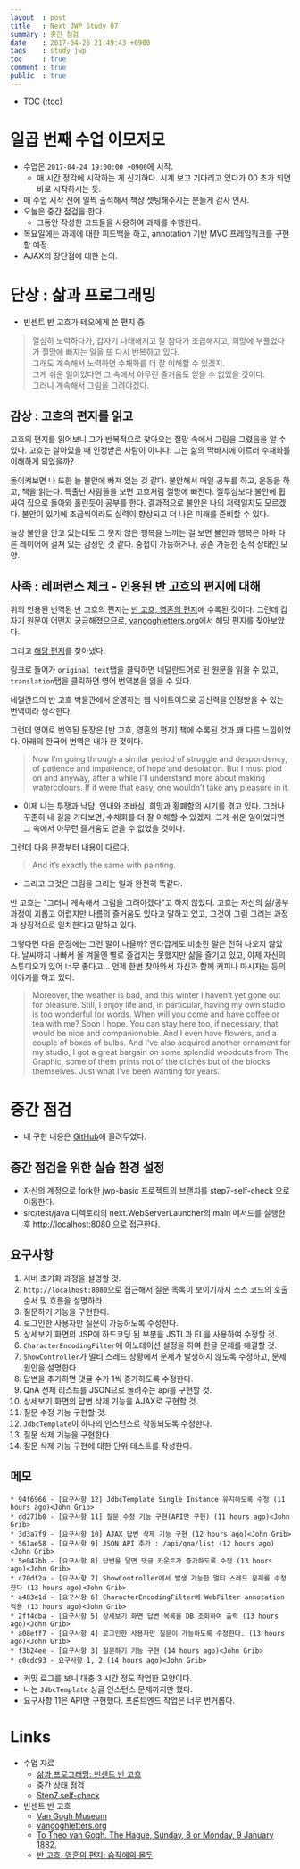```yaml
---
layout  : post
title   : Next JWP Study 07
summary : 중간 점검
date    : 2017-04-26 21:49:43 +0900
tags    : study jwp
toc     : true
comment : true
public  : true
---
```

* TOC
{:toc}

# 일곱 번째 수업 이모저모

* 수업은 `2017-04-24 19:00:00 +0900`에 시작.
    * 매 시간 정각에 시작하는 게 신기하다. 시계 보고 기다리고 있다가 00 초가 되면 바로 시작하시는 듯.
* 매 수업 시작 전에 일찍 출석해서 책상 셋팅해주시는 분들게 감사 인사.
* 오늘은 중간 점검을 한다.
    * 그동안 작성한 코드들을 사용하여 과제를 수행한다.
* 목요일에는 과제에 대한 피드백을 하고, annotation 기반 MVC 프레임워크를 구현할 예정.
* AJAX의 장단점에 대한 논의.

# 단상 : 삶과 프로그래밍

* 빈센트 반 고흐가 테오에게 쓴 편지 중

> 열심히 노력하다가, 갑자기 나태해지고 잘 참다가 조급해지고, 희망에 부풀었다가 절망에 빠지는 일을 또 다시 반복하고 있다.<br>
그래도 계속해서 노력하면 수채화를 더 잘 이해할 수 있겠지.<br>
그게 쉬운 일이었다면 그 속에서 아무런 즐거움도 얻을 수 없었을 것이다.<br>
그러니 계속해서 그림을 그려야겠다.

## 감상 : 고흐의 편지를 읽고

고흐의 편지를 읽어보니 그가 반복적으로 찾아오는 절망 속에서 그림을 그렸음을 알 수 있다.
고흐는 살아있을 때 인정받은 사람이 아니다.
그는 삶의 막바지에 이르러 수채화를 이해하게 되었을까?

돌이켜보면 나 또한 늘 불안에 빠져 있는 것 같다.
불안해서 매일 공부를 하고, 운동을 하고, 책을 읽는다.
특출난 사람들을 보면 고흐처럼 절망에 빠진다.
질투심보다 불안에 휩싸여 집으로 돌아와 홀린듯이 공부를 한다.
결과적으로 불안은 나의 저력일지도 모르겠다.
불안이 있기에 조금씩이라도 실력이 향상되고 더 나은 미래를 준비할 수 있다.

늘상 불안을 안고 있는데도 그 못지 않은 행복을 느끼는 걸 보면
불안과 행복은 아마 다른 레이어에 걸쳐 있는 감정인 것 같다.
중첩이 가능하거나, 공존 가능한 심적 상태인 모양.

## 사족 : 레퍼런스 체크 - 인용된 반 고흐의 편지에 대해

위의 인용된 번역된 반 고흐의 편지는 [반 고흐, 영혼의 편지](https://books.google.co.kr/books?id=ydalAwAAQBAJ&lpg=PT60&ots=N3otvB4h94&dq=%EB%B0%98%20%EA%B3%A0%ED%9D%90%20%EA%B7%B8%EB%9E%98%EB%8F%84%20%EA%B3%84%EC%86%8D%ED%95%B4%EC%84%9C%20%EB%85%B8%EB%A0%A5%ED%95%98%EB%A9%B4%20%EC%88%98%EC%B1%84%ED%99%94%EB%A5%BC%20%EB%8D%94%20%EC%9E%98%20%EC%9D%B4%ED%95%B4%ED%95%A0%20%EC%88%98%20%EC%9E%88%EA%B2%A0%EC%A7%80&hl=ko&pg=PT60#v=onepage&q&f=false)에 수록된 것이다. 그런데 갑자기 원문이 어떤지 궁금해졌으므로, [vangoghletters.org](http://vangoghletters.org/)에서 해당 편지를 찾아보았다.

그리고 [해당 편지](http://vangoghletters.org/vg/letters/let199/letter.html)를 찾아냈다.

링크로 들어가 `original text`탭을 클릭하면 네덜란드어로 된 원문을 읽을 수 있고, `translation`탭을 클릭하면 영어 번역본을 읽을 수 있다.

네덜란드의 반 고흐 박물관에서 운영하는 웹 사이트이므로 공신력을 인정받을 수 있는 번역이라 생각한다.

그런데 영어로 번역된 문장은 [반 고흐, 영혼의 편지] 책에 수록된 것과 꽤 다른 느낌이었다.
아래의 한국어 번역은 내가 한 것이다.

> Now I’m going through a similar period of struggle and despondency, of patience and impatience, of hope and desolation. But I must plod on and anyway, after a while I’ll understand more about making watercolours. If it were that easy, one wouldn’t take any pleasure in it.

* 이제 나는 투쟁과 낙담, 인내와 조바심, 희망과 황폐함의 시기를 겪고 있다. 그러나 꾸준히 내 길을 가다보면, 수채화를 더 잘 이해할 수 있겠지.
그게 쉬운 일이었다면 그 속에서 아무런 즐거움도 얻을 수 없었을 것이다.

그런데 다음 문장부터 내용이 다르다.

> And it’s exactly the same with painting.

* 그리고 그것은 그림을 그리는 일과 완전히 똑같다.

반 고흐는 "그러니 계속해서 그림을 그려야겠다"고 하지 않았다. 고흐는 자신의 삶/공부 과정이 괴롭고 어렵지만 나름의 즐거움도 있다고 말하고 있고, 그것이 그림 그리는 과정과 상징적으로 일치한다고 말하고 있다.

그렇다면 다음 문장에는 그런 말이 나올까? 안타깝게도 비슷한 말은 전혀 나오지 않았다.
날씨까지 나빠서 올 겨울엔 별로 즐겁지는 못했지만 삶을 즐기고 있고, 이제 자신의 스튜디오가 있어 너무 좋다고... 언제 한번 찾아와서 자신과 함께 커피나 마시자는 등의 이야기를 하고 있다.

> Moreover, the weather is bad, and this winter I haven’t yet gone out for pleasure. Still, I enjoy life and, in particular, having my own studio is too wonderful for words. When will you come and have coffee or tea with me? Soon I hope. You can stay here too, if necessary, that would be nice and companionable. And I even have flowers, and a couple of boxes of bulbs. And I’ve also acquired another ornament for my studio, I got a great bargain on some splendid woodcuts from The Graphic, some of them prints not of the clichés but of the blocks themselves. Just what I’ve been wanting for years.



# 중간 점검

* 내 구현 내용은 [GitHub](https://github.com/johngrib/jwp-basic/tree/step7-johngrib)에 올려두었다.

## 중간 점검을 위한 실습 환경 설정

* 자신의 계정으로 fork한 jwp-basic 프로젝트의 브랜치를 step7-self-check 으로 이동한다.
* src/test/java 디렉토리의 next.WebServerLauncher의 main 메서드를 실행한 후 http://localhost:8080 으로 접근한다.

## 요구사항

1. 서버 초기화 과정을 설명할 것.
1. `http://localhost:8080`으로 접근해서 질문 목록이 보이기까지 소스 코드의 호출 순서 및 흐름을 설명하라.
1. 질문하기 기능을 구현한다.
1. 로그인한 사용자만 질문이 가능하도록 수정한다.
1. 상세보기 화면의 JSP에 하드코딩 된 부분을 JSTL과 EL을 사용하여 수정할 것.
1. `CharacterEncodingFilter`에 어노테이션 설정을 하여 한글 문제를 해결할 것.
1. `ShowController`가 멀티 스레드 상황에서 문제가 발생하지 않도록 수정하고, 문제 원인을 설명한다.
1. 답변을 추가하면 댓글 수가 1씩 증가하도록 수정한다.
1. QnA 전체 리스트를 JSON으로 돌려주는 api를 구현할 것.
1. 상세보기 화면의 답변 삭제 기능을 AJAX로 구현할 것.
1. 질문 수정 기능 구현할 것.
1. `JdbcTemplate`이 하나의 인스턴스로 작동되도록 수정한다.
1. 질문 삭제 기능을 구현한다.
1. 질문 삭제 기능 구현에 대한 단위 테스트를 작성한다.

## 메모

```
* 94f6966 - [요구사항 12] JdbcTemplate Single Instance 유지하도록 수정 (11 hours ago)<John Grib>
* dd271b0 - [요구사항 11] 질문 수정 기능 구현(API만 구현) (11 hours ago)<John Grib>
* 3d3a7f9 - [요구사항 10] AJAX 답변 삭제 기능 구현 (12 hours ago)<John Grib>
* 561ae58 - [요구사항 9] JSON API 추가 : /api/qna/list (12 hours ago)<John Grib>
* 5e047bb - [요구사항 8] 답변을 달면 댓글 카운트가 증가하도록 수정 (13 hours ago)<John Grib>
* c70df2a - [요구사항 7] ShowController에서 발생 가능한 멀티 스레드 문제를 수정한다 (13 hours ago)<John Grib>
* a483e1d - [요구사항 6] CharacterEncodingFilter에 WebFilter annotation 적용 (13 hours ago)<John Grib>
* 2ff4dba - [요구사항 5] 상세보기 화면 답변 목록을 DB 조회하여 출력 (13 hours ago)<John Grib>
* a08eff7 - [요구사항 4] 로그인한 사용자만 질문이 가능하도록 수정한다. (13 hours ago)<John Grib>
* f3b24ee - [요구사항 3] 질문하기 기능 구현 (14 hours ago)<John Grib>
* c0cdc93 - 요구사항 1, 2 (14 hours ago)<John Grib>
```

* 커밋 로그를 보니 대충 3 시간 정도 작업한 모양이다.
* 나는 `JdbcTemplate` 싱글 인스턴스 문제까지만 했다.
* 요구사항 11은 API만 구현했다. 프론트엔드 작업은 너무 번거롭다.

# Links

* 수업 자료
    * [삶과 프로그래밍: 빈센트 반 고흐](https://nextstep.camp/courses/-KgDNT4rfavb_BzYLBXr/-KgqHPfpV1xrdi1_T9ne/lessons/-Ki7rZnr3DpctbqOtJQn)
    * [중간 상태 점검](https://nextstep.camp/courses/-KgDNT4rfavb_BzYLBXr/-Kf9lXoEYVTp6w6Nkl3t/lessons/-Kh_ex_NZl4wAzOYTaJm)
    * [Step7 self-check](https://github.com/slipp/jwp-basic/tree/step7-self-check)
* 빈센트 반 고흐
    * [Van Gogh Museum](https://www.vangoghmuseum.nl/)
    * [vangoghletters.org](http://vangoghletters.org/)
    * [To Theo van Gogh. The Hague, Sunday, 8 or Monday, 9 January 1882.](http://vangoghletters.org/vg/letters/let199/letter.html)
    * [반 고흐, 영혼의 편지: 습작에의 몰두](https://books.google.co.kr/books?id=ydalAwAAQBAJ&lpg=PT60&ots=N3otvB4h94&dq=%EB%B0%98%20%EA%B3%A0%ED%9D%90%20%EA%B7%B8%EB%9E%98%EB%8F%84%20%EA%B3%84%EC%86%8D%ED%95%B4%EC%84%9C%20%EB%85%B8%EB%A0%A5%ED%95%98%EB%A9%B4%20%EC%88%98%EC%B1%84%ED%99%94%EB%A5%BC%20%EB%8D%94%20%EC%9E%98%20%EC%9D%B4%ED%95%B4%ED%95%A0%20%EC%88%98%20%EC%9E%88%EA%B2%A0%EC%A7%80&hl=ko&pg=PT60#v=onepage&q&f=false)


